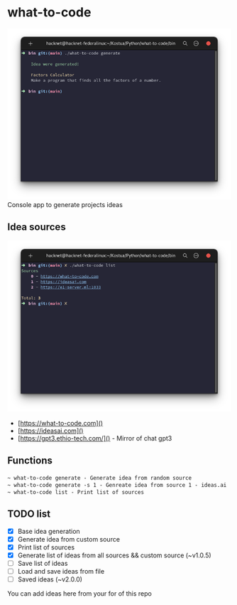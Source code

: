 # what-to-code
![image](docs/imgs/base_generate.png)
Console app to generate projects ideas


## Idea sources
![image](docs/imgs/sources.png)
- [https://what-to-code.com]()
- [https://ideasai.com]()
- [https://gpt3.ethio-tech.com/]() - Mirror of chat gpt3


## Functions
```
~ what-to-code generate - Generate idea from random source
~ what-to-code generate -s 1 - Genreate idea from source 1 - ideas.ai
~ what-to-code list - Print list of sources
```

## TODO list
- [x] Base idea generation
- [x] Generate idea from custom source
- [x] Print list of sources
- [x] Generate list of ideas from all sources && custom source (~v1.0.5)
- [ ] Save list of ideas
- [ ] Load and save ideas from file
- [ ] Saved ideas (~v2.0.0)

You can add ideas here from your for of this repo